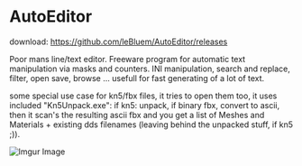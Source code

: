 # AutoEditor

download: https://github.com/leBluem/AutoEditor/releases

Poor mans line/text editor. Freeware program for automatic text manipulation via masks and counters. INI manipulation, search and replace, filter, open save, browse ... usefull for fast generating of a lot of text.

some special use case for kn5/fbx files, it tries to open them too, it uses included "Kn5Unpack.exe":
if kn5: unpack, if binary fbx, convert to ascii,
then it scan's the resulting ascii fbx and you get a list of Meshes and Materials + existing dds filenames (leaving behind the unpacked stuff, if kn5 ;)).

![Imgur Image](https://i.imgur.com/QkPoZCN.png)
